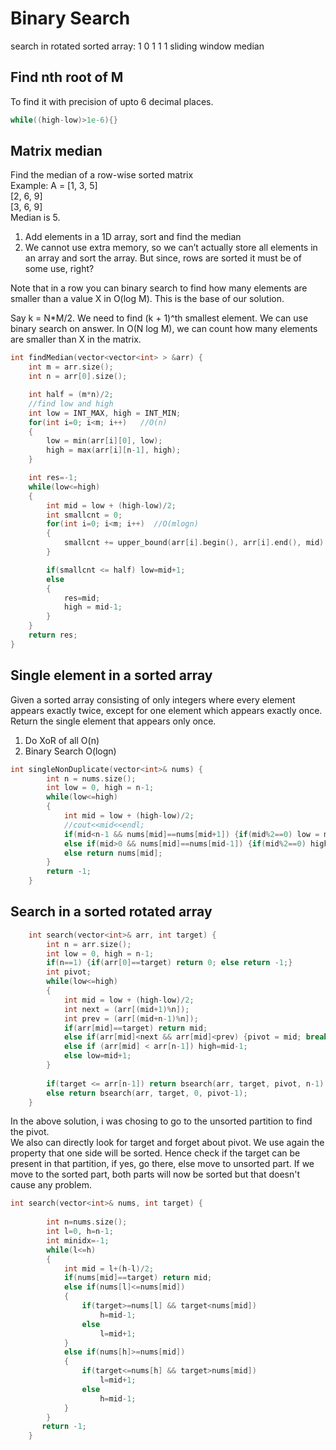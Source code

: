 # Binary Search   

search in rotated sorted array: 1 0 1 1 1
sliding window median


## Find nth root of M   
To find it with precision of upto 6 decimal places.   
```c++ 
while((high-low)>1e-6){}
```

## Matrix median   
Find the median of a row-wise sorted matrix   
Example: A = [1, 3, 5]   
             [2, 6, 9]   
             [3, 6, 9]   
Median is 5.   

1. Add elements in a 1D array, sort and find the median   
2. We cannot use extra memory, so we can’t actually store all elements in an array and sort the array.
But since, rows are sorted it must be of some use, right?    

Note that in a row you can binary search to find how many elements are smaller than a value X in O(log M).
This is the base of our solution.   

Say k = N*M/2. We need to find (k + 1)^th smallest element.
We can use binary search on answer. In O(N log M), we can count how many elements are smaller than X in the matrix.   

```c++
int findMedian(vector<vector<int> > &arr) {
    int m = arr.size();
    int n = arr[0].size();

    int half = (m*n)/2;
    //find low and high
    int low = INT_MAX, high = INT_MIN;  
    for(int i=0; i<m; i++)   //O(n)
    {
        low = min(arr[i][0], low);
        high = max(arr[i][n-1], high);
    }

    int res=-1;
    while(low<=high)
    {
        int mid = low + (high-low)/2;
        int smallcnt = 0;
        for(int i=0; i<m; i++)  //O(mlogn)
        {
            smallcnt += upper_bound(arr[i].begin(), arr[i].end(), mid) - arr[i].begin();
        }

        if(smallcnt <= half) low=mid+1;
        else 
        {
            res=mid;
            high = mid-1;
        }
    }
    return res;
}
```


## Single element in a sorted array   
Given a sorted array consisting of only integers where every element appears exactly twice, except for one element which appears exactly once. Return the single element that appears only once.    

1. Do XoR of all O(n)   
2. Binary Search O(logn)   
```c++
int singleNonDuplicate(vector<int>& nums) {
        int n = nums.size();
        int low = 0, high = n-1;
        while(low<=high)
        {
            int mid = low + (high-low)/2;
            //cout<<mid<<endl;
            if(mid<n-1 && nums[mid]==nums[mid+1]) {if(mid%2==0) low = mid+2; else high = mid-1;}
            else if(mid>0 && nums[mid]==nums[mid-1]) {if(mid%2==0) high=mid-2; else low=mid+1;}
            else return nums[mid];
        }
        return -1;
    }
```

## Search in a sorted rotated array   

```c++
    int search(vector<int>& arr, int target) {
        int n = arr.size();
        int low = 0, high = n-1;
        if(n==1) {if(arr[0]==target) return 0; else return -1;}
        int pivot;
        while(low<=high)
        {
            int mid = low + (high-low)/2;
            int next = (arr[(mid+1)%n]);
            int prev = (arr[(mid+n-1)%n]);
            if(arr[mid]==target) return mid;
            else if(arr[mid]<next && arr[mid]<prev) {pivot = mid; break;}
            else if (arr[mid] < arr[n-1]) high=mid-1;
            else low=mid+1;
        }
        
        if(target <= arr[n-1]) return bsearch(arr, target, pivot, n-1);
        else return bsearch(arr, target, 0, pivot-1);
    }
```
In the above solution, i was chosing to go to the unsorted partition to find the pivot.    
We also can directly look for target and forget about pivot. We use again the property that one side will be sorted. Hence check if the target can be present in that partition, if yes, go there, else move to unsorted part. If we move to the sorted part, both parts will now be sorted but that doesn't cause any problem. 

```c++
int search(vector<int>& nums, int target) {
        
        int n=nums.size();
        int l=0, h=n-1;
        int minidx=-1;
        while(l<=h)
        {
            int mid = l+(h-l)/2;
            if(nums[mid]==target) return mid;
            else if(nums[l]<=nums[mid])
            {
                if(target>=nums[l] && target<nums[mid])
                    h=mid-1;
                else
                    l=mid+1;
            }
            else if(nums[h]>=nums[mid])
            {
                if(target<=nums[h] && target>nums[mid])
                    l=mid+1;
                else
                    h=mid-1;
            }
        }
       return -1;
    }
```